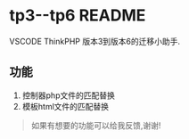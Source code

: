 # tp3--tp6 README

VSCODE ThinkPHP 版本3到版本6的迁移小助手.

## 功能

1. 控制器php文件的匹配替换
2. 模板html文件的匹配替换

> 如果有想要的功能可以给我反馈,谢谢!
